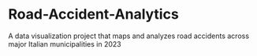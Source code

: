 # Road-Accident-Analytics
A data visualization project that maps and analyzes road accidents across major Italian municipalities in 2023
